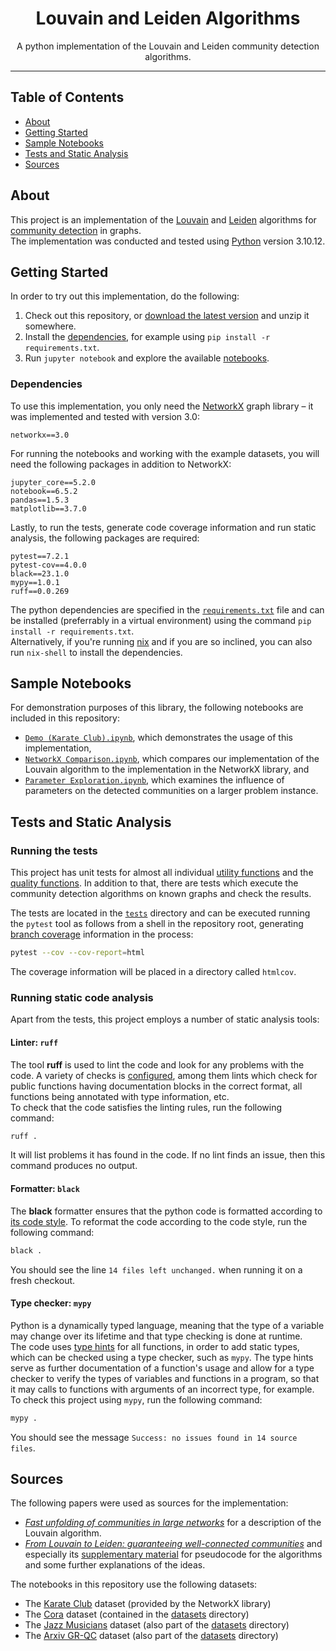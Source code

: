 <h1 align="center">Louvain and Leiden Algorithms</h1>

<p align="center">
    A python implementation of the Louvain and Leiden community detection algorithms.
    <br> 
</p>

---

## Table of Contents
- [About](#about)
- [Getting Started](#getting-started)
- [Sample Notebooks](#sample-notebooks)
- [Tests and Static Analysis](#tests-and-static-analysis)
- [Sources](#sources)

## About
This project is an implementation of the [Louvain][src-blondel] and [Leiden][src-traag] algorithms for [community detection](https://en.wikipedia.org/wiki/Community_structure) in graphs.  
The implementation was conducted and tested using [Python](https://python.org) version 3.10.12.

## Getting Started
In order to try out this implementation, do the following:
1. Check out this repository, or [download the latest version](https://git.esclear.de/esclear/louvain-leiden/archive/main.zip) and unzip it somewhere.
2. Install the [dependencies](#dependencies), for example using `pip install -r requirements.txt`.
3. Run `jupyter notebook` and explore the available [notebooks](#sample-notebooks).

### Dependencies
To use this implementation, you only need the [NetworkX](https://networkx.org/) graph library – it was implemented and tested with version 3.0:
```
networkx==3.0
```
For running the notebooks and working with the example datasets, you will need the following packages in addition to NetworkX:
```
jupyter_core==5.2.0
notebook==6.5.2
pandas==1.5.3
matplotlib==3.7.0
```
Lastly, to run the tests, generate code coverage information and run static analysis, the following packages are required:
```
pytest==7.2.1
pytest-cov==4.0.0
black==23.1.0
mypy==1.0.1
ruff==0.0.269
```

The python dependencies are specified in the [`requirements.txt`](requirements.txt) file and can be installed (preferrably in a virtual environment) using the command `pip install -r requirements.txt`.  
Alternatively, if you're running [nix](https://nixos.org) and if you are so inclined, you can also run `nix-shell` to install the dependencies.

## Sample Notebooks
For demonstration purposes of this library, the following notebooks are included in this repository:
- [`Demo (Karate Club).ipynb`](Demo%20(Karate%20Club).ipynb), which demonstrates the usage of this implementation,
- [`NetworkX Comparison.ipynb`](NetworkX%20Comparison.ipynb), which compares our implementation of the Louvain algorithm to the implementation in the NetworkX library, and
- [`Parameter Exploration.ipynb`](Parameter%20Exploration.ipynb), which examines the influence of parameters on the detected communities on a larger problem instance.

## Tests and Static Analysis

### Running the tests
This project has unit tests for almost all individual [utility functions](community_detection/utils.py) and the [quality functions](community_detection/quality_functions.py).
In addition to that, there are tests which execute the community detection algorithms on known graphs and check the results.

The tests are located in the [`tests`](tests/) directory and can be executed running the `pytest` tool as follows from a shell in the repository root, generating [branch coverage](https://en.wikipedia.org/wiki/Code_coverage#Basic_coverage_criteria) information in the process:

```bash
pytest --cov --cov-report=html
```
The coverage information will be placed in a directory called `htmlcov`.

### Running static code analysis
Apart from the tests, this project employs a number of static analysis tools:

#### Linter: `ruff`
The tool **ruff** is used to lint the code and look for any problems with the code.
A variety of checks is [configured](pyproject.toml), among them lints which check for public functions having documentation blocks   in the correct format, all functions being annotated with type information, etc.  
To check that the code satisfies the linting rules, run the following command:
```bash
ruff .
```
It will list problems it has found in the code.
If no lint finds an issue, then this command produces no output.

#### Formatter: `black`
The **black** formatter ensures that the python code is formatted according to [its code style](https://black.readthedocs.io/en/stable/the_black_code_style/index.html).
To reformat the code according to the code style, run the following command:
```bash
black .
```
You should see the line `14 files left unchanged.` when running it on a fresh checkout.

#### Type checker: `mypy`
Python is a dynamically typed language, meaning that the type of a variable may change over its lifetime and that type checking is done at runtime.  
The code uses [type hints](https://peps.python.org/pep-0483/) for all functions, in order to add static types, which can be checked using a type checker, such as `mypy`.
The type hints serve as further documentation of a function's usage and allow for a type checker to verify the types of variables and functions in a program, so that it may calls to functions with arguments of an incorrect type, for example.  
To check this project using `mypy`, run the following command:
```bash
mypy .
```
You should see the message `Success: no issues found in 14 source files`.

## Sources
The following papers were used as sources for the implementation:
- [_Fast unfolding of communities in large networks_][src-blondel] for a description of the Louvain algorithm.
- [_From Louvain to Leiden: guaranteeing well-connected communities_][src-traag] and especially its [supplementary material][src-traag-supp] for pseudocode for the algorithms and some further explanations of the ideas.

The notebooks in this repository use the following datasets:
- The [Karate Club][data-karateclub] dataset (provided by the NetworkX library)
- The [Cora][data-cora] dataset (contained in the [datasets](datasets) directory)
- The [Jazz Musicians][data-jazz] dataset (also part of the [datasets](datasets) directory)
- The [Arxiv GR-QC][data-grqc] dataset (also part of the [datasets](datasets) directory)

[src-blondel]: https://doi.org/10.1088/1742-5468/2008/10/p10008 "Blondel, Guillaume, Lambiotte, Lefebvre: Fast unfolding of communities in large networks"
[src-traag]: https://doi.org/10.1038/s41598-019-41695-z "Traag, Waltman, van Eck: From Louvain to Leiden: guaranteeing well-connected communities"
[src-traag-supp]: https://static-content.springer.com/esm/art%3A10.1038%2Fs41598-019-41695-z/MediaObjects/41598_2019_41695_MOESM1_ESM.pdf "Traag, Waltman, van Eck: Supplementary Material to: From Louvain to Leiden: guaranteeing well-connected communities"
[data-jazz]: https://www.worldscientific.com/doi/abs/10.1142/S0219525903001067 "Gleiser, Danon: Community structure in jazz"
[data-karateclub]: https://www.journals.uchicago.edu/doi/pdf/10.1086/jar.33.4.3629752 "An Information Flow Model for Conflict and Fission in Small Groups"
[data-cora]: https://www.openicpsr.org/openicpsr/project/100859/version/V1/view "McCallum: Cora Dataset"
[data-grqc]: http://snap.stanford.edu/data/ca-GrQc.html "General Relativity and Quantum Cosmology collaboration network"
[ruff]: https://ruff.rs/
